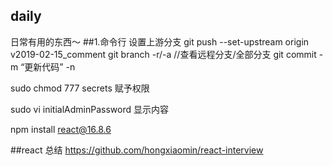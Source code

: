 ## daily
日常有用的东西～
##1.命令行
设置上游分支
git push --set-upstream origin  v2019-02-15_comment
git branch -r/-a //查看远程分支/全部分支
git commit -m “更新代码” -n

sudo chmod 777 secrets  赋予权限

sudo vi initialAdminPassword  显示内容

npm install react@16.8.6

##react 总结
https://github.com/hongxiaomin/react-interview